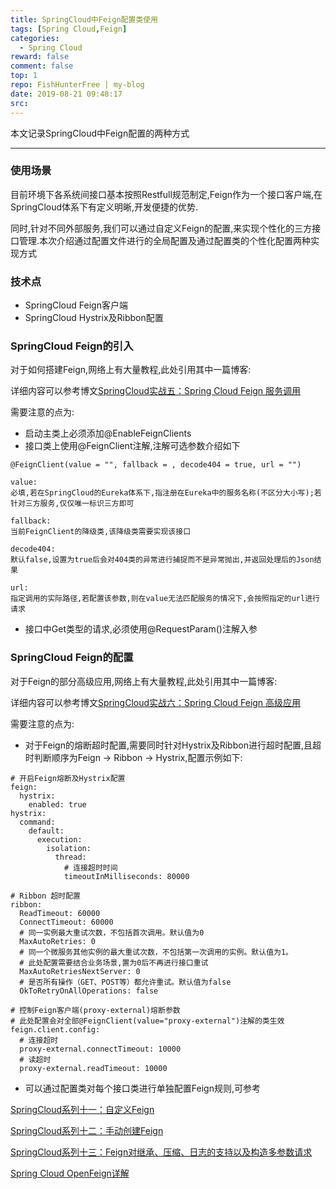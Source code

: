 ```yaml
---
title: SpringCloud中Feign配置类使用
tags: [Spring Cloud,Feign]
categories:
  - Spring Cloud
reward: false
comment: false
top: 1
repo: FishHunterFree | my-blog
date: 2019-08-21 09:48:17
src:
---
```

本文记录SpringCloud中Feign配置的两种方式
<!--more-->

---
### 使用场景

目前环境下各系统间接口基本按照Restfull规范制定,Feign作为一个接口客户端,在SpringCloud体系下有定义明晰,开发便捷的优势.

同时,针对不同外部服务,我们可以通过自定义Feign的配置,来实现个性化的三方接口管理.本次介绍通过配置文件进行的全局配置及通过配置类的个性化配置两种实现方式

### 技术点

- SpringCloud Feign客户端
- SpringCloud Hystrix及Ribbon配置

### SpringCloud Feign的引入

对于如何搭建Feign,网络上有大量教程,此处引用其中一篇博客:

详细内容可以参考博文[SpringCloud实战五：Spring Cloud Feign 服务调用](https://blog.csdn.net/zhuyu19911016520/article/details/84933268)

需要注意的点为:

- 启动主类上必须添加@EnableFeignClients
- 接口类上使用@FeignClient注解,注解可选参数介绍如下

```
@FeignClient(value = "", fallback = , decode404 = true, url = "")

value:
必填,若在SpringCloud的Eureka体系下,指注册在Eureka中的服务名称(不区分大小写);若针对三方服务,仅仅唯一标识三方即可

fallback:
当前FeignClient的降级类,该降级类需要实现该接口

decode404:
默认false,设置为true后会对404类的异常进行捕捉而不是异常抛出,并返回处理后的Json结果

url:
指定调用的实际路径,若配置该参数,则在value无法匹配服务的情况下,会按照指定的url进行请求
```
- 接口中Get类型的请求,必须使用@RequestParam()注解入参

### SpringCloud Feign的配置

对于Feign的部分高级应用,网络上有大量教程,此处引用其中一篇博客:

详细内容可以参考博文[SpringCloud实战六：Spring Cloud Feign 高级应用](https://blog.csdn.net/zhuyu19911016520/article/details/84963568)

需要注意的点为:

- 对于Feign的熔断超时配置,需要同时针对Hystrix及Ribbon进行超时配置,且超时判断顺序为Feign -> Ribbon -> Hystrix,配置示例如下:

```
# 开启Feign熔断及Hystrix配置
feign:
  hystrix:
    enabled: true
hystrix:
  command:
    default:
      execution:
        isolation:
          thread:
            # 连接超时时间
            timeoutInMilliseconds: 80000
 
# Ribbon 超时配置
ribbon:
  ReadTimeout: 60000
  ConnectTimeout: 60000
  # 同一实例最大重试次数，不包括首次调用。默认值为0
  MaxAutoRetries: 0
  # 同一个微服务其他实例的最大重试次数，不包括第一次调用的实例。默认值为1。
  # 此处配置需要结合业务场景,置为0后不再进行接口重试
  MaxAutoRetriesNextServer: 0
  # 是否所有操作（GET、POST等）都允许重试。默认值为false
  OkToRetryOnAllOperations: false
  
# 控制Feign客户端(proxy-external)熔断参数
# 此处配置会对全部@FeignClient(value="proxy-external")注解的类生效
feign.client.config:
  # 连接超时
  proxy-external.connectTimeout: 10000
  # 读超时
  proxy-external.readTimeout: 10000
```

- 可以通过配置类对每个接口类进行单独配置Feign规则,可参考

[SpringCloud系列十一：自定义Feign](https://www.cnblogs.com/jinjiyese153/p/8663763.html)

[SpringCloud系列十二：手动创建Feign](https://www.cnblogs.com/jinjiyese153/p/8664370.html)

[SpringCloud系列十三：Feign对继承、压缩、日志的支持以及构造多参数请求](https://www.cnblogs.com/jinjiyese153/p/8664968.html)

[Spring Cloud OpenFeign详解](https://blog.csdn.net/taiyangdao/article/details/81359394)


